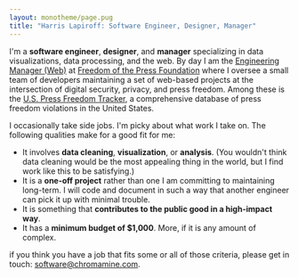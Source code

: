 ```yaml
---
layout: monotheme/page.pug
title: "Harris Lapiroff: Software Engineer, Designer, Manager"
---
```


I'm a **software engineer**, **designer**, and **manager** specializing in data visualizations, data processing, and the web. By day I am the [Engineering Manager (Web)][] at [Freedom of the Press Foundation][] where I oversee a small team of developers maintaining a set of web-based projects at the intersection of digital security, privacy, and press freedom. Among these is the [U.S. Press Freedom Tracker](https://pressfreedomtracker.us/), a comprehensive database of press freedom violations in the United States.

I occasionally take side jobs. I'm picky about what work I take on. The following qualities make for a good fit for me:

* It involves **data cleaning**, **visualization**, or **analysis**. (You wouldn't think data cleaning would be the most appealing thing in the world, but I find work like this to be satisfying.)
* It is a **one-off project** rather than one I am committing to maintaining long-term. I will code and document in such a way that another engineer can pick it up with minimal trouble.
* It is something that **contributes to the public good in a high-impact way**.
* It has a **minimum budget of $1,000**. More, if it is any amount of complex.

if you think you have a job that fits some or all of those criteria, please get in touch: [software@chromamine.com][].

[Engineering Manager (Web)]: https://freedom.press/people/harris-lapiroff/
[Freedom of the Press Foundation]: https://freedom.press/
[software@chromamine.com]: mailto:software@chromamine.com
